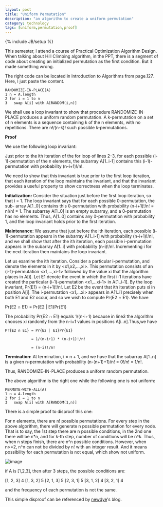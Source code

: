 ```yaml
---
layout: post
title: "Uniform Permutation"
description: "an algorithm to create a uniform permutation"
category: technology
tags: [uniform,permutation,proof]
---
```

{% include JB/setup %}

This semester, I attend a course of Practical Optimization Algorithm Design. When talking about Hill Climbing algorithm, in the PPT, there is a segment of code about creating an initialized permutation as the first condition. But it made something wrong.


The right code can be located in Introduction to Algorithms from page.127. Here, I just paste the content.


    RANDOMIZE-IN-PLACE(A)	1 n = A.length	2 for i = 1 to n	3 	swap A[i] with A[RANDOM(i,n)]
	
	We shall use a loop invariant to show that procedure RANDOMIZE-IN-PLACE produces a uniform random permutation. A k-permutation on a set of n elements is a sequence containing k of the n elements, with no repetitions. There are n!/(n-k)! such possible k-permutations.
	
	**Proof**
We use the following loop invariant:
  Just prior to the ith iteration of the for loop of lines 2–3, for each possible (i-1)-permutation of the n elements, the subarray A[1..i-1] contains this (i-1)-permutation with probability (n-i+1)!/n!.
  
  We need to show that this invariant is true prior to the first loop iteration, that each iteration of the loop maintains the invariant, and that the invariant provides a useful property to show correctness when the loop terminates.
**Initialization:** Consider the situation just before the first loop iteration, so that i = 1. The loop invariant says that for each possible 0-permutation, the sub- array A[1..0] contains this 0-permutation with probability (n-i+1)!/n! = n!/n! = 1. The subarray A[1..0] is an empty subarray, and a 0-permutation has no elements. Thus, A[1..0] contains any 0-permutation with probability 1, and the loop invariant holds prior to the first iteration.
**Maintenance:** We assume that just before the ith iteration, each possible (i-1)-permutation appears in the subarray A[1..i-1] with probability (n-i+1)!/n!, and we shall show that after the ith iteration, each possible i-permutation appears in the subarray A[1..i] with probability (n-i)!/n!. Incrementing i for the next iteration then maintains the loop invariant.
Let us examine the ith iteration. Consider a particular i-permutation, and denote the elements in it by <x1,x2,...,xi>. This permutation consists of an (i-1)-permutation <x1,...,xi-1> followed by the value xi that the algorithm places in A[i]. Let E1 denote the event in which the first i-1 iterations have created the particular (i-1)-permutation <x1,...xi-1> in A[1..i-1]. By the loop invariant, Pr{E1} = (n-i+1)!/n!. Let E2 be the event that ith iteration puts xi in position A[i]. The i-permutation <x1,...xi> appears in A[1..i] precisely when both E1 and E2 occur, and so we wish to compute Pr{E2 ∩ E1}. We have
Pr{E2 ∩ E1} = Pr{E2 | E1}Pr{E1}
The probability Pr{E2 ∩ E1} equals 1/(n-i+1) because in line3 the algorithm chooses xi randomly from the n-i+1 values in positions A[i..n].Thus,we have
	Pr{E2 ∩ E1} = Pr{E2 | E1}Pr{E1}
	        	= 1/(n-i+1) * (n-i+1)!/n!
	        	= (n-i)!/n!

**Termination:** At termination, i = n + 1, and we have that the subarray A[1..n] is a given n-permutation with probability (n-(n+1)+1)/n! = 0!/n! = 1/n!. 
Thus, RANDOMIZE-IN-PLACE produces a uniform random permutation.
The above algorithm is the right one while the following one is not uniform:
	PERMUTE-WITH-ALL(A)	1 n = A.length	2 for i = 1 to n	3 	swap A[i] with A[RANDOM(1,n)]
There is a simple proof to disproof this one:
For n elements, there are n! possible permutations. For every step in the above algorithm, there will generate n possible permutation for every node. That is to say, the 1st step there are n possible conditions, in the 2nd one there will be n*n, and for k-th step, number of conditions will be n^k. Thus, when n steps finish, there are n^n possible conditions. However, when n>=2, n^n can not be divided by n! with an integer result. And it means possibility for each permutation is not equal, which show not uniform.
![image](http://img.blog.csdn.net/20131119165308718)
if A is [1,2,3], then after 3 steps, the possible conditions are:
[1, 2, 3]	4
[1, 3, 2]	5
[2, 1, 3]	5
[2, 3, 1]	5
[3, 1, 2]	4
[3, 2, 1]	4


and the frequency of each permutation is not the same.

This simple disproof can be referenced by [newdye](http://blog.csdn.net/newdye/article/details/16827089)'s blog.

